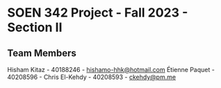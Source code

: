 # SOEN 342 Project - Fall 2023 - Section II

## Team Members
Hisham Kitaz - 40188246 - hishamo-hhk@hotmail.com
Étienne Paquet - 40208596 - 
Chris El-Kehdy - 40208593 - ckehdy@pm.me
